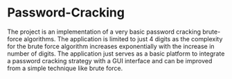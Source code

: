 # Password-Cracking

The project is an implementation of a very basic password cracking brute-force algorithms. The application is limited to just 4 digits as the complexity for the brute force algorithm increases exponentially with the increase in number of digits. The application just serves as a basic platform to integrate a password cracking strategy with a GUI interface and can be improved from a simple technique like brute force.
